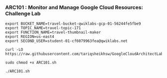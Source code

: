 ### ARC101 : Monitor and Manage Google Cloud Resources: Challenge Lab

```
export BUCKET_NAME=travel-bucket-qwiklabs-gcp-01-56244fe5fbe9
export TOPIC_NAME=travel-topic-171
export FUNCTION_NAME=travel-thumbnail-maker
export REGION=us-east4
export SECOND_USER=student-01-cf6079963fea@qwiklabs.net
```

```
curl -LO https://raw.githubusercontent.com/tariqsheikhsw/GoogleCloudArchitectLabs/main/Solutions/ARC101.sh

sudo chmod +x ARC101.sh

./ARC101.sh
```
